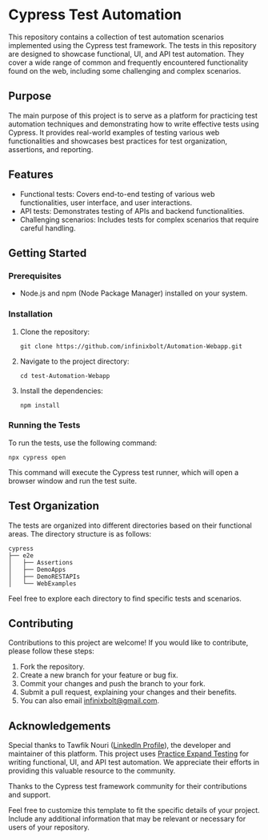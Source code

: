
# Cypress Test Automation

This repository contains a collection of test automation scenarios implemented using the Cypress test framework. The tests in this repository are designed to showcase functional, UI, and API test automation. They cover a wide range of common and frequently encountered functionality found on the web, including some challenging and complex scenarios.

## Purpose

The main purpose of this project is to serve as a platform for practicing test automation techniques and demonstrating how to write effective tests using Cypress. It provides real-world examples of testing various web functionalities and showcases best practices for test organization, assertions, and reporting.

## Features

- Functional tests: Covers end-to-end testing of various web functionalities, user interface, and user interactions.
- API tests: Demonstrates testing of APIs and backend functionalities.
- Challenging scenarios: Includes tests for complex scenarios that require careful handling.

## Getting Started

### Prerequisites

- Node.js and npm (Node Package Manager) installed on your system.

### Installation

1. Clone the repository:

   ```shell
   git clone https://github.com/infinixbolt/Automation-Webapp.git
   ```

2. Navigate to the project directory:

   ```shell
   cd test-Automation-Webapp
   ```

3. Install the dependencies:

   ```shell
   npm install
   ```

### Running the Tests

To run the tests, use the following command:

```shell
npx cypress open
```

This command will execute the Cypress test runner, which will open a browser window and run the test suite.

## Test Organization

The tests are organized into different directories based on their functional areas. The directory structure is as follows:

```
cypress
├── e2e
│   ├── Assertions
│   ├── DemoApps
│   ├── DemoRESTAPIs
│   └── WebExamples
```

Feel free to explore each directory to find specific tests and scenarios.

## Contributing

Contributions to this project are welcome! If you would like to contribute, please follow these steps:

1. Fork the repository.
2. Create a new branch for your feature or bug fix.
3. Commit your changes and push the branch to your fork.
4. Submit a pull request, explaining your changes and their benefits.
5. You can also email infinixbolt@gmail.com.

## Acknowledgements

Special thanks to Tawfik Nouri ([LinkedIn Profile](https://www.linkedin.com/in/tawfiknouri/)), the developer and maintainer of this platform. This project uses [Practice Expand Testing](https://practice.expandtesting.com/) for writing functional, UI, and API test automation. We appreciate their efforts in providing this valuable resource to the community.

Thanks to the Cypress test framework community for their contributions and support.

Feel free to customize this template to fit the specific details of your project. Include any additional information that may be relevant or necessary for users of your repository.
